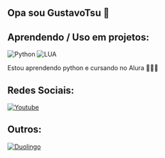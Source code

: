 ## Opa sou GustavoTsu 👋
## Aprendendo / Uso em projetos:

![Python](https://img.shields.io/badge/Python-3776AB?style=for-the-badge&logo=python&logoColor=white)
![LUA](https://img.shields.io/badge/Lua-2C2D72?style=for-the-badge&logo=lua&logoColor=white)

Estou aprendendo python e cursando no Alura 👨🏻‍💻

## Redes Sociais:
[![Youtube](https://img.shields.io/badge/YouTube-FF0000?style=for-the-badge&logo=youtube&logoColor=white)](https://youtube.com/@gustavo_tsu?si=udlKzgOhuS8SSGi)

## Outros:

[![Duolingo](https://img.shields.io/badge/Duolingo-58CC02?style=for-the-badge&logo=Duolingo&logoColor=white)](https://www.duolingo.com/profile/Gustavo_Tsu?via=share_profile_link)
